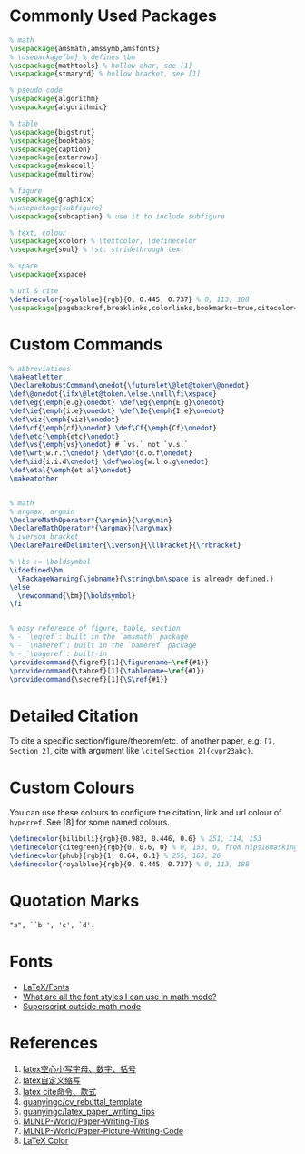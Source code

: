 # Commonly Used Packages

```tex
% math
\usepackage{amsmath,amssymb,amsfonts}
% \usepackage{bm} % defines \bm
\usepackage{mathtools} % hollow char, see [1]
\usepackage{stmaryrd} % hollow bracket, see [1]

% pseudo code
\usepackage{algorithm}
\usepackage{algorithmic}

% table
\usepackage{bigstrut}
\usepackage{booktabs}
\usepackage{caption}
\usepackage{extarrows}
\usepackage{makecell}
\usepackage{multirow}

% figure
\usepackage{graphicx}
%\usepackage{subfigure}
\usepackage{subcaption} % use it to include subfigure

% text, colour
\usepackage{xcolor} % \textcolor, \definecolor
\usepackage{soul} % \st: stridethrough text

% space
\usepackage{xspace}

% url & cite
\definecolor{royalblue}{rgb}{0, 0.445, 0.737} % 0, 113, 188
\usepackage[pagebackref,breaklinks,colorlinks,bookmarks=true,citecolor=royalblue]{hyperref}
```

# Custom Commands

```tex
% abbreviations
\makeatletter
\DeclareRobustCommand\onedot{\futurelet\@let@token\@onedot}
\def\@onedot{\ifx\@let@token.\else.\null\fi\xspace}
\def\eg{\emph{e.g}\onedot} \def\Eg{\emph{E.g}\onedot}
\def\ie{\emph{i.e}\onedot} \def\Ie{\emph{I.e}\onedot}
\def\viz{\emph{viz}\onedot}
\def\cf{\emph{cf}\onedot} \def\Cf{\emph{Cf}\onedot}
\def\etc{\emph{etc}\onedot}
\def\vs{\emph{vs}\onedot} # `vs.` not `v.s.`
\def\wrt{w.r.t\onedot} \def\dof{d.o.f\onedot}
\def\iid{i.i.d\onedot} \def\wolog{w.l.o.g\onedot}
\def\etal{\emph{et al}\onedot}
\makeatother


% math
% argmax, argmin
\DeclareMathOperator*{\argmin}{\arg\min}
\DeclareMathOperator*{\argmax}{\arg\max}
% iverson bracket
\DeclarePairedDelimiter{\iverson}{\llbracket}{\rrbracket}

% \bs := \boldsymbol
\ifdefined\bm
  \PackageWarning{\jobname}{\string\bm\space is already defined.}
\else
  \newcommand{\bm}{\boldsymbol}
\fi


% easy reference of figure, table, section
% - `\eqref`: built in the `amsmath` package
% - `\nameref`: built in the `nameref` package
% - `\pageref`: built-in
\providecommand{\figref}[1]{\figurename~\ref{#1}}
\providecommand{\tabref}[1]{\tablename~\ref{#1}}
\providecommand{\secref}[1]{\S\ref{#1}}
```

# Detailed Citation

To cite a specific section/figure/theorem/etc. of another paper,
e.g. `[7, Section 2]`,
cite with argument like `\cite[Section 2]{cvpr23abc}`.

# Custom Colours

You can use these colours to configure the citation, link and url colour of `hyperref`.
See [8] for some named colours.

```tex
\definecolor{bilibili}{rgb}{0.983, 0.446, 0.6} % 251, 114, 153
\definecolor{citegreen}{rgb}{0, 0.6, 0} % 0, 153, 0, from nips18masking
\definecolor{phub}{rgb}{1, 0.64, 0.1} % 255, 163, 26
\definecolor{royalblue}{rgb}{0, 0.445, 0.737} % 0, 113, 188
```

# Quotation Marks

```tex
"a", ``b'', 'c', `d'.
```

# Fonts

- [LaTeX/Fonts](https://en.wikibooks.org/wiki/LaTeX/Fonts)
- [What are all the font styles I can use in math mode?](https://tex.stackexchange.com/questions/58098/what-are-all-the-font-styles-i-can-use-in-math-mode)
- [Superscript outside math mode](https://tex.stackexchange.com/questions/47324/superscript-outside-math-mode)

# References

1. [latex空心小写字母、数字、括号](https://blog.csdn.net/HackerTom/article/details/134221777)
2. [latex自定义缩写](https://blog.csdn.net/HackerTom/article/details/134233080)
3. [latex cite命令、款式](https://blog.csdn.net/HackerTom/article/details/134318666)
4. [guanyingc/cv_rebuttal_template](https://github.com/guanyingc/cv_rebuttal_template)
5. [guanyingc/latex_paper_writing_tips](https://github.com/guanyingc/latex_paper_writing_tips)
6. [MLNLP-World/Paper-Writing-Tips](https://github.com/MLNLP-World/Paper-Writing-Tips)
7. [MLNLP-World/Paper-Picture-Writing-Code](https://github.com/MLNLP-World/Paper-Picture-Writing-Code)
8. [LaTeX Color](https://latexcolor.com/)
